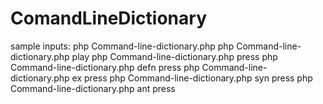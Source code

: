 # ComandLineDictionary

sample inputs:
php Command-line-dictionary.php
php Command-line-dictionary.php play
php Command-line-dictionary.php press
php Command-line-dictionary.php defn press
php Command-line-dictionary.php ex press
php Command-line-dictionary.php syn press
php Command-line-dictionary.php ant press



